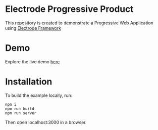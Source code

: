 # Electrode Progressive Product
This repository is created to demonstrate a Progressive Web Application using [Electrode Framework](https://github.com/electrode-io)

# Demo
Explore the live demo [here](https://electrode-pwa-examples-product.herokuapp.com/)

# Installation
To build the example locally, run:
```
npm i
npm run build
npm run server
```
Then open localhost:3000 in a browser.
